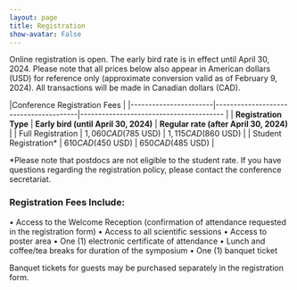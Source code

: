 ```yaml
---
layout: page
title: Registration
show-avatar: False
---
```


Online registration is open. The early bird rate is in effect until April 30, 2024.
Please note that all prices below also appear in American dollars (USD) for reference only (approximate conversion valid as of February 9, 2024). All transactions will be made in Canadian dollars (CAD).
 

|Conference Registration Fees                                                                             |
|-----------------------|---------------------------------------|---------------------------------------- |
| **Registration Type** | **Early bird (until April 30, 2024)** | **Regular rate (after April 30, 2024)** |
| Full Registration     | $1,060 CAD ($785 USD)                 | $1,115 CAD ($860 USD)                   |
| Student Registration* | $610 CAD ($450 USD)                   | $650 CAD ($485 USD)                     |
                                                                                  
*Please note that postdocs are not eligible to the student rate. If you have questions regarding the registration policy, please contact the conference secretariat.


### Registration Fees Include:
•	Access to the Welcome Reception (confirmation of attendance requested in the registration form)
•	Access to all scientific sessions
•	Access to poster area
•	One (1) electronic certificate of attendance
•	Lunch and coffee/tea breaks for duration of the symposium
•	One (1) banquet ticket

Banquet tickets for guests may be purchased separately in the registration form.


